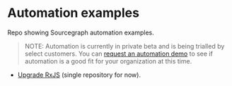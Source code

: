 # Automation examples

Repo showing Sourcegraph automation examples.

> NOTE: Automation is currently in private beta and is being trialled by select customers. You can [request an automation demo](https://about.sourcegraph.com/contact/request-automation-demo/) to see if automation is a good fit for your organization at this time.

- [Upgrade RxJS](rxjs-upgrade/README.md) (single repository for now).
